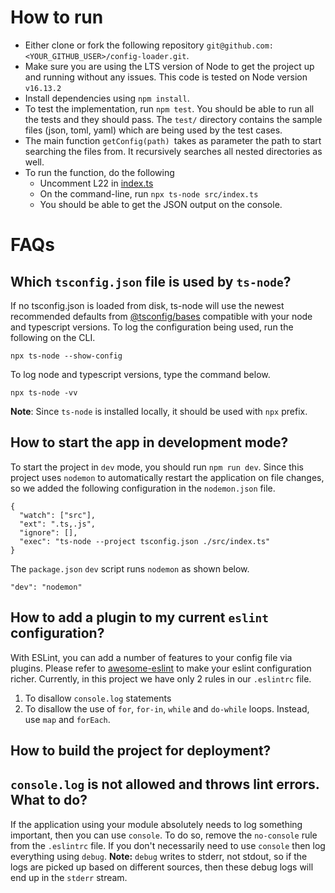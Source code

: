 # How to run
- Either clone or fork the following repository `git@github.com:<YOUR_GITHUB_USER>/config-loader.git`.
- Make sure you are using the LTS version of Node to get the project up and running without any issues. This code is tested on Node version `v16.13.2`
- Install dependencies using `npm install`.
- To test the implementation, run `npm test`. You should be able to run all the tests and they should pass. The `test/` directory contains the sample files (json, toml, yaml) which are being used by the test cases.
- The main function `getConfig(path) `takes as parameter the path to start searching the files from. 
It recursively searches all nested directories as well.
- To run the function,  do the following
  - Uncomment L22 in [index.ts](src/index.ts)
  - On the command-line, run `npx ts-node src/index.ts`
  - You should be able to get the JSON output on the console.

# FAQs

## Which `tsconfig.json` file is used by `ts-node`?
If no tsconfig.json is loaded from disk, ts-node will use the newest recommended defaults from [@tsconfig/bases](https://github.com/tsconfig/bases/) compatible with your node and typescript versions.
To log the configuration being used, run the following on the CLI.

```shell
npx ts-node --show-config
```

To log node and typescript versions, type the command below.
```shell
npx ts-node -vv
```
**Note**: Since `ts-node` is installed locally, it should be used with `npx` prefix.

## How to start the app in development mode?
To start the project in `dev` mode, you should run `npm run dev`.
Since this project uses `nodemon` to automatically restart the application on file changes, so we added the following configuration in the `nodemon.json` file.
```shell
{
  "watch": ["src"],
  "ext": ".ts,.js",
  "ignore": [],
  "exec": "ts-node --project tsconfig.json ./src/index.ts"
}
```

The `package.json` `dev` script runs `nodemon` as shown below. 

```shell
"dev": "nodemon"
```

## How to add a plugin to my current `eslint` configuration?
With ESLint, you can add a number of features to your config file via plugins. Please refer to [awesome-eslint](https://github.com/dustinspecker/awesome-eslint) to make your eslint configuration richer.
Currently, in this project we have only 2 rules in our `.eslintrc` file. 

1) To disallow `console.log` statements
2) To disallow the use of `for`, `for-in`, `while` and `do-while` loops. Instead, use `map` and `forEach`.

## How to build the project for deployment?

## `console.log` is not allowed and throws lint errors. What to do?
If the application using your module absolutely needs to log something important, then you can use `console`. To do so, remove the `no-console` rule from the `.eslintrc` file. 
If you don't necessarily need to use `console` then log everything using `debug`.
**Note:** `debug` writes to stderr, not stdout, so if the logs are picked up based on different sources, then these debug logs will end up in the `stderr` stream.


